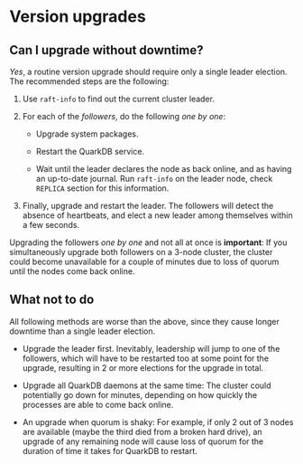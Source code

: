 # Version upgrades

## Can I upgrade without downtime?

_Yes_, a routine version upgrade should require only a single leader election.
The recommended steps are the following:

1. Use ``raft-info`` to find out the current cluster leader.

2. For each of the _followers_, do the following _one by one_:

    * Upgrade system packages.

    * Restart the QuarkDB service.

    * Wait until the leader declares the node as back online, and as having an up-to-date
    journal. Run ``raft-info`` on the leader node, check ``REPLICA`` section for this
    information.

3. Finally, upgrade and restart the leader. The followers will detect the
  absence of heartbeats, and elect a new leader among themselves within a
  few seconds.

Upgrading the followers _one by one_ and not all at once is **important**: If you
simultaneously upgrade both followers on a 3-node cluster, the cluster could become
unavailable for a couple of minutes due to loss of quorum until the nodes come back
online.

## What not to do

All following methods are worse than the above, since they cause longer downtime
than a single leader election.

* Upgrade the leader first. Inevitably, leadership will jump to one of the followers,
which will have to be restarted too at some point for the upgrade, resulting
in 2 or more elections for the upgrade in total.

* Upgrade all QuarkDB daemons at the same time: The cluster could potentially
go down for minutes, depending on how quickly the processes are able to come back
online.

* An upgrade when quorum is shaky: For example, if only 2 out of 3 nodes are
available (maybe the third died from a broken hard drive), an upgrade of any
remaining node will cause loss of quorum for the duration of time it takes for
QuarkDB to restart.
